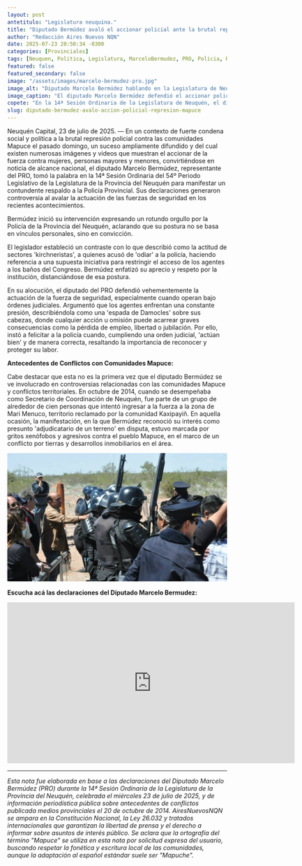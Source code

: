 ```yaml
---
layout: post
antetitulo: "Legislatura neuquina."
title: "Diputado Bermúdez avaló el accionar policial ante la brutal represión a las comunidades mapuce."
author: "Redacción Aires Nuevos NQN"
date: 2025-07-23 20:50:34 -0300 
categories: [Provinciales]
tags: [Neuquen, Politica, Legislatura, MarceloBermudez, PRO, Policia, Represion, ComunidadesMapuce, Mapuce]
featured: false 
featured_secondary: false 
image: "/assets/images/marcelo-bermudez-pro.jpg" 
image_alt: "Diputado Marcelo Bermúdez hablando en la Legislatura de Neuquén."
image_caption: "El diputado Marcelo Bermúdez defendió el accionar policial en la Legislatura neuquina."
copete: "En la 14ª Sesión Ordinaria de la Legislatura de Neuquén, el diputado del PRO Marcelo Bermúdez manifestó su 'orgullo' por la Policía Provincial, defendiendo explícitamente su accionar durante la brutal represión contra las comunidades Mapuce el pasado domingo. Sus palabras se contraponen a las críticas recibidas a las fuerzas de seguridad y se enmarcan en un ataque a sectores 'kirchneristas'."
slug: diputado-bermudez-avalo-accion-policial-represion-mapuce
---
```


Neuquén Capital, 23 de julio de 2025. — En un contexto de fuerte condena social y política a la brutal represión policial contra las comunidades Mapuce el pasado domingo, un suceso ampliamente difundido y del cual existen numerosas imágenes y videos que muestran el accionar de la fuerza contra mujeres, personas mayores y menores, convirtiéndose en noticia de alcance nacional, el diputado Marcelo Bermúdez, representante del PRO, tomó la palabra en la 14ª Sesión Ordinaria del 54º Periodo Legislativo de la Legislatura de la Provincia del Neuquén para manifestar un contundente respaldo a la Policía Provincial. Sus declaraciones generaron controversia al avalar la actuación de las fuerzas de seguridad en los recientes acontecimientos.

Bermúdez inició su intervención expresando un rotundo orgullo por la Policía de la Provincia del Neuquén, aclarando que su postura no se basa en vínculos personales, sino en convicción.

El legislador estableció un contraste con lo que describió como la actitud de sectores 'kirchneristas', a quienes acusó de 'odiar' a la policía, haciendo referencia a una supuesta iniciativa para restringir el acceso de los agentes a los baños del Congreso. Bermúdez enfatizó su aprecio y respeto por la institución, distanciándose de esa postura.

En su alocución, el diputado del PRO defendió vehementemente la actuación de la fuerza de seguridad, especialmente cuando operan bajo órdenes judiciales. Argumentó que los agentes enfrentan una constante presión, describiéndola como una 'espada de Damocles' sobre sus cabezas, donde cualquier acción u omisión puede acarrear graves consecuencias como la pérdida de empleo, libertad o jubilación. Por ello, instó a felicitar a la policía cuando, cumpliendo una orden judicial, 'actúan bien' y de manera correcta, resaltando la importancia de reconocer y proteger su labor.

**Antecedentes de Conflictos con Comunidades Mapuce:**

Cabe destacar que esta no es la primera vez que el diputado Bermúdez se ve involucrado en controversias relacionadas con las comunidades Mapuce y conflictos territoriales. En octubre de 2014, cuando se desempeñaba como Secretario de Coordinación de Neuquén, fue parte de un grupo de alrededor de cien personas que intentó ingresar a la fuerza a la zona de Mari Menuco, territorio reclamado por la comunidad Kaxipayiñ. En aquella ocasión, la manifestación, en la que Bermúdez reconoció su interés como presunto 'adjudicatario de un terreno' en disputa, estuvo marcada por gritos xenófobos y agresivos contra el pueblo Mapuce, en el marco de un conflicto por tierras y desarrollos inmobiliarios en el área.

![Diputado Marcelo Bermudez](/assets/images/marccelo-bermudez-con-la-policia.jpg) 

**Escucha acá las declaraciones del Diputado Marcelo Bermudez:**

<div class="video-responsive">
    <iframe width="659" height="369"
            src="https://www.youtube.com/embed/yeJ59i_86-A"
            title="Intervención del Diputado Bermudez."
            frameborder="0"
            allow="accelerometer; autoplay; clipboard-write; encrypted-media; gyroscope; picture-in-picture; web-share"
            referrerpolicy="strict-origin-when-cross-origin"
            allowfullscreen>
    </iframe>
</div>


---
*Esta nota fue elaborada en base a las declaraciones del Diputado Marcelo Bermúdez (PRO) durante la 14ª Sesión Ordinaria de la Legislatura de la Provincia del Neuquén, celebrada el miércoles 23 de julio de 2025, y de información periodística pública sobre antecedentes de conflictos publicada medios provinciales el 20 de octubre de 2014. AiresNuevosNQN se ampara en la Constitución Nacional, la Ley 26.032 y tratados internacionales que garantizan la libertad de prensa y el derecho a informar sobre asuntos de interés público. Se aclara que la ortografía del término "Mapuce" se utiliza en esta nota por solicitud expresa del usuario, buscando respetar la fonética y escritura local de las comunidades, aunque la adaptación al español estándar suele ser "Mapuche".*
